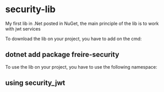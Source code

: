 # security-lib
My first lib in .Net posted in NuGet, the main principle of the lib is to work with jwt services
<br/>

To download the lib on your project, you have to add on the cmd:
<br>
<h2>dotnet add package freire-security</h2>

To use the lib on your project, you have to use the following namespace:
<br/>
<h2>using security_jwt</h2>
